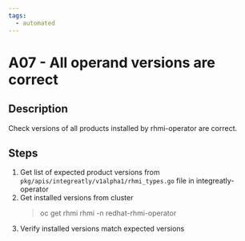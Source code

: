 ```yaml
---
tags:
  - automated
---
```


# A07 - All operand versions are correct

## Description

Check versions of all products installed by rhmi-operator are correct.

## Steps

1. Get list of expected product versions from `pkg/apis/integreatly/v1alpha1/rhmi_types.go` file in integreatly-operator
2. Get installed versions from cluster
   > oc get rhmi rhmi -n redhat-rhmi-operator
3. Verify installed versions match expected versions
